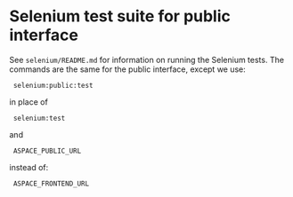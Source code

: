 # Selenium test suite for public interface

See `selenium/README.md` for information on running the Selenium
tests.  The commands are the same for the public interface, except we
use:

     selenium:public:test

in place of

     selenium:test

and

     ASPACE_PUBLIC_URL

instead of:

     ASPACE_FRONTEND_URL

